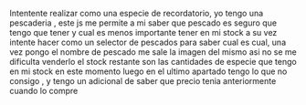 Intentente realizar como una especie de recordatorio, yo tengo una pescaderia , este js me permite a mi saber que pescado es seguro que tengo que tener y cual es menos importante tener en mi stock 
a su vez intente hacer como un selector de pescados para saber cual es cual, una vez pongo el nombre de pescado me sale la imagen del mismo asi no se me dificulta venderlo
el stock restante son las cantidades de especie que tengo en mi stock en este momento
luego en el ultimo apartado tengo lo que no consigo , y tengo un adicional de saber que precio tenia anteriormente cuando lo compre 
